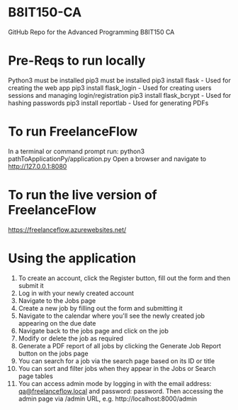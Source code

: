 # B8IT150-CA
GitHub Repo for the Advanced Programming B8IT150 CA

# Pre-Reqs to run locally
Python3 must be installed
pip3 must be installed
pip3 install flask - Used for creating the web app
pip3 install flask_login - Used for creating users sessions and managing login/registration
pip3 install flask_bcrypt - Used for hashing passwords
pip3 install reportlab - Used for generating PDFs

# To run FreelanceFlow
In a terminal or command prompt run: python3 pathToApplicationPy/application.py
Open a browser and navigate to http://127.0.0.1:8080

# To run the live version of FreelanceFlow
https://freelanceflow.azurewebsites.net/

# Using the application
1. To create an account, click the Register button, fill out the form and then submit it
2. Log in with your newly created account
3. Navigate to the Jobs page
4. Create a new job by filling out the form and submitting it
5. Navigate to the calendar where you'll see the newly created job appearing on the due date 
6. Navigate back to the jobs page and click on the job
7. Modify or delete the job as required
8. Generate a PDF report of all jobs by clicking the Generate Job Report button on the jobs page
9. You can search for a job via the search page based on its ID or title
10. You can sort and filter jobs when they appear in the Jobs or Search page tables
11. You can access admin mode by logging in with the email address: qa@freelanceflow.local and password: password. Then accessing the admin page via /admin URL, e.g. http://localhost:8000/admin